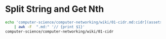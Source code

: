 # Split String and Get Nth

```bash
echo 'computer-science/computer-networking/wiki/01-cidr.md:cidr](assets/vpc-cidr.png)' \
    | awk -F  ".md:" '// {print $1}'
computer-science/computer-networking/wiki/01-cidr
```
